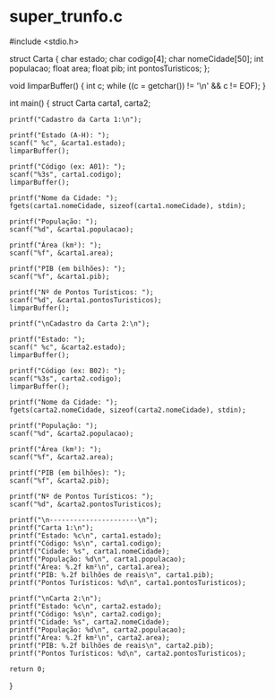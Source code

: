 # super_trunfo.c

#include <stdio.h>

struct Carta {
    char estado;
    char codigo[4];
    char nomeCidade[50];
    int populacao;
    float area;
    float pib;
    int pontosTuristicos;
};

void limparBuffer() {
    int c;
    while ((c = getchar()) != '\n' && c != EOF);
}

int main() {
    struct Carta carta1, carta2;

    printf("Cadastro da Carta 1:\n");

    printf("Estado (A-H): ");
    scanf(" %c", &carta1.estado);
    limparBuffer();

    printf("Código (ex: A01): ");
    scanf("%3s", carta1.codigo);
    limparBuffer();

    printf("Nome da Cidade: ");
    fgets(carta1.nomeCidade, sizeof(carta1.nomeCidade), stdin);

    printf("População: ");
    scanf("%d", &carta1.populacao);

    printf("Área (km²): ");
    scanf("%f", &carta1.area);

    printf("PIB (em bilhões): ");
    scanf("%f", &carta1.pib);

    printf("Nº de Pontos Turísticos: ");
    scanf("%d", &carta1.pontosTuristicos);
    limparBuffer();

    printf("\nCadastro da Carta 2:\n");

    printf("Estado: ");
    scanf(" %c", &carta2.estado);
    limparBuffer();

    printf("Código (ex: B02): ");
    scanf("%3s", carta2.codigo);
    limparBuffer();

    printf("Nome da Cidade: ");
    fgets(carta2.nomeCidade, sizeof(carta2.nomeCidade), stdin);

    printf("População: ");
    scanf("%d", &carta2.populacao);

    printf("Área (km²): ");
    scanf("%f", &carta2.area);

    printf("PIB (em bilhões): ");
    scanf("%f", &carta2.pib);

    printf("Nº de Pontos Turísticos: ");
    scanf("%d", &carta2.pontosTuristicos);

    printf("\n----------------------\n");
    printf("Carta 1:\n");
    printf("Estado: %c\n", carta1.estado);
    printf("Código: %s\n", carta1.codigo);
    printf("Cidade: %s", carta1.nomeCidade);
    printf("População: %d\n", carta1.populacao);
    printf("Área: %.2f km²\n", carta1.area);
    printf("PIB: %.2f bilhões de reais\n", carta1.pib);
    printf("Pontos Turísticos: %d\n", carta1.pontosTuristicos);

    printf("\nCarta 2:\n");
    printf("Estado: %c\n", carta2.estado);
    printf("Código: %s\n", carta2.codigo);
    printf("Cidade: %s", carta2.nomeCidade);
    printf("População: %d\n", carta2.populacao);
    printf("Área: %.2f km²\n", carta2.area);
    printf("PIB: %.2f bilhões de reais\n", carta2.pib);
    printf("Pontos Turísticos: %d\n", carta2.pontosTuristicos);

    return 0;
}
